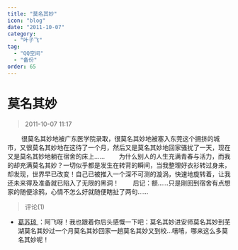 ```yaml
---
title: "莫名其妙"
icon: "blog"
date: "2011-10-07"
category:
  - "叶子飞"
tag:
  - "QQ空间"
  - "备份"
order: 65
---
```

# 莫名其妙

> 2011-10-07 11:17

        很莫名其妙地被广东医学院录取，很莫名其妙地被塞入东莞这个拥挤的城市，又很莫名其妙地在这待了一个月，然后又是莫名其妙地回家骚扰了一天，现在又是莫名其妙地躺在宿舍的床上……        为什么别人的人生充满青春与活力，而我的却充满莫名其妙？一切似乎都是发生在转背的瞬间，当我整理好衣衫转过身来，却发现，世界早已改变！自己已被推入一个深不可测的漩涡，快速地旋转着，让我还未来得及准备就已陷入了无限的黑洞！        后记：额……只是刚回到宿舍有点想家的随便涂鸦，心情不怎么好就随便瞎扯了两句……

> 评论(1)

* [葛苏琼 ](https://user.qzone.qq.com/1594217884)：阿飞呀！我也跟着你后头感慨一下吧：莫名其妙进安师莫名其妙到芜湖莫名其妙过一个月莫名其妙回家一趟莫名其妙又到校…嘻嘻，哪来这么多莫名其妙呢！

